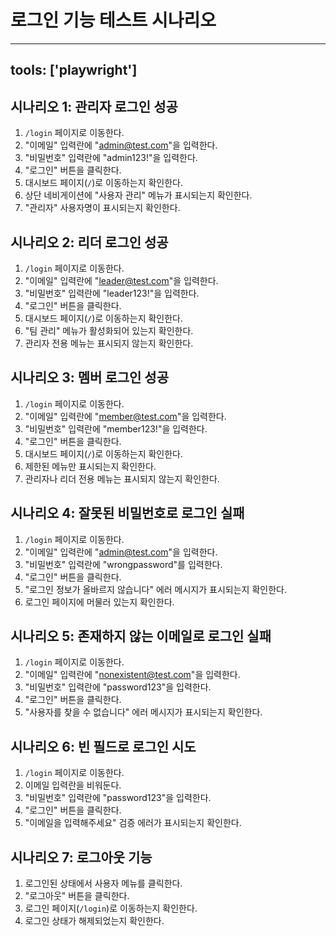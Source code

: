 # 로그인 기능 테스트 시나리오

---
tools: ['playwright']
---

## 시나리오 1: 관리자 로그인 성공

1. `/login` 페이지로 이동한다.
2. "이메일" 입력란에 "admin@test.com"을 입력한다.
3. "비밀번호" 입력란에 "admin123!"을 입력한다.
4. "로그인" 버튼을 클릭한다.
5. 대시보드 페이지(`/`)로 이동하는지 확인한다.
6. 상단 네비게이션에 "사용자 관리" 메뉴가 표시되는지 확인한다.
7. "관리자" 사용자명이 표시되는지 확인한다.

## 시나리오 2: 리더 로그인 성공

1. `/login` 페이지로 이동한다.
2. "이메일" 입력란에 "leader@test.com"을 입력한다.
3. "비밀번호" 입력란에 "leader123!"을 입력한다.
4. "로그인" 버튼을 클릭한다.
5. 대시보드 페이지(`/`)로 이동하는지 확인한다.
6. "팀 관리" 메뉴가 활성화되어 있는지 확인한다.
7. 관리자 전용 메뉴는 표시되지 않는지 확인한다.

## 시나리오 3: 멤버 로그인 성공

1. `/login` 페이지로 이동한다.
2. "이메일" 입력란에 "member@test.com"을 입력한다.
3. "비밀번호" 입력란에 "member123!"을 입력한다.
4. "로그인" 버튼을 클릭한다.
5. 대시보드 페이지(`/`)로 이동하는지 확인한다.
6. 제한된 메뉴만 표시되는지 확인한다.
7. 관리자나 리더 전용 메뉴는 표시되지 않는지 확인한다.

## 시나리오 4: 잘못된 비밀번호로 로그인 실패

1. `/login` 페이지로 이동한다.
2. "이메일" 입력란에 "admin@test.com"을 입력한다.
3. "비밀번호" 입력란에 "wrongpassword"를 입력한다.
4. "로그인" 버튼을 클릭한다.
5. "로그인 정보가 올바르지 않습니다" 에러 메시지가 표시되는지 확인한다.
6. 로그인 페이지에 머물러 있는지 확인한다.

## 시나리오 5: 존재하지 않는 이메일로 로그인 실패

1. `/login` 페이지로 이동한다.
2. "이메일" 입력란에 "nonexistent@test.com"을 입력한다.
3. "비밀번호" 입력란에 "password123"을 입력한다.
4. "로그인" 버튼을 클릭한다.
5. "사용자를 찾을 수 없습니다" 에러 메시지가 표시되는지 확인한다.

## 시나리오 6: 빈 필드로 로그인 시도

1. `/login` 페이지로 이동한다.
2. 이메일 입력란을 비워둔다.
3. "비밀번호" 입력란에 "password123"을 입력한다.
4. "로그인" 버튼을 클릭한다.
5. "이메일을 입력해주세요" 검증 에러가 표시되는지 확인한다.

## 시나리오 7: 로그아웃 기능

1. 로그인된 상태에서 사용자 메뉴를 클릭한다.
2. "로그아웃" 버튼을 클릭한다.
3. 로그인 페이지(`/login`)로 이동하는지 확인한다.
4. 로그인 상태가 해제되었는지 확인한다.